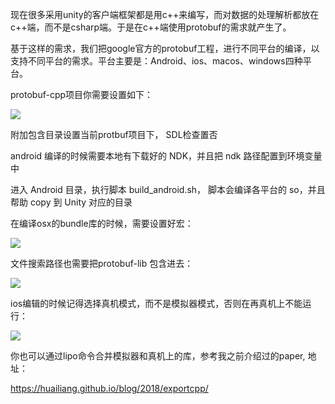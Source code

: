 
现在很多采用unity的客户端框架都是用c++来编写，而对数据的处理解析都放在c++端，而不是csharp端。于是在c++端使用protobuf的需求就产生了。

基于这样的需求，我们把google官方的protobuf工程，进行不同平台的编译，以支持不同平台的需求。平台主要是：Android、ios、macos、windows四种平台。


protobuf-cpp项目你需要设置如下：

<img src="image/1.jpg">

附加包含目录设置当前protbuf项目下， SDL检查置否

android 编译的时候需要本地有下载好的 NDK，并且把 ndk 路径配置到环境变量中

进入 Android 目录，执行脚本 build_android.sh， 脚本会编译各平台的 so，并且帮助 copy 到 Unity 对应的目录

在编译osx的bundle库的时候，需要设置好宏：

<img src="image/2.jpg">

文件搜索路径也需要把protobuf-lib 包含进去：

<img src="image/3.jpg">

ios编辑的时候记得选择真机模式，而不是模拟器模式，否则在再真机上不能运行：

<img src="image/4.jpg">

你也可以通过lipo命令合并模拟器和真机上的库，参考我之前介绍过的paper, 地址：

https://huailiang.github.io/blog/2018/exportcpp/

